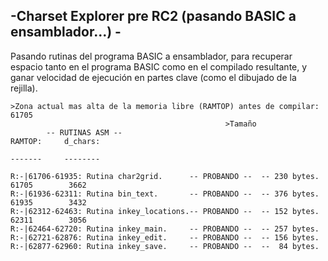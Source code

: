 ## -Charset Explorer pre RC2 (pasando BASIC a ensamblador...) -

Pasando rutinas del programa BASIC a ensamblador, para recuperar espacio tanto en el programa BASIC
como en el compilado resultante, y ganar velocidad de ejecución en partes clave (como el dibujado
de la rejilla).

```
>Zona actual mas alta de la memoria libre (RAMTOP) antes de compilar: 61705
												>Tamaño
		-- RUTINAS ASM --												RAMTOP:		d_chars:
																		-------		--------

R:-|61706-61935: Rutina char2grid.	    -- PROBANDO --	-- 230 bytes.	 61705		  3662
R:-|61936-62311: Rutina bin_text.	    -- PROBANDO --	-- 376 bytes.	 61935		  3432
R:-|62312-62463: Rutina inkey_locations.-- PROBANDO --	-- 152 bytes.	 62311		  3056
R:-|62464-62720: Rutina inkey_main.	    -- PROBANDO --	-- 257 bytes.
R:-|62721-62876: Rutina inkey_edit.	    -- PROBANDO --	-- 156 bytes.
R:-|62877-62960: Rutina inkey_save.	    -- PROBANDO --	--  84 bytes.
```
